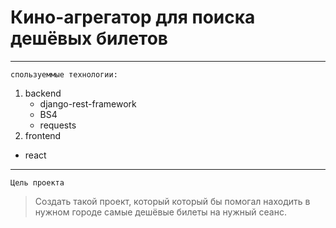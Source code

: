 # Кино-агрегатор для поиска дешёвых билетов
***
``` спользуеммые технологии: ```
1. backend
    - django-rest-framework
    - BS4
    - requests
2. frontend
  - react
***
```Цель проекта ```
> Создать такой проект, который который бы помогал находить в нужном городе самые дешёвые билеты на нужный сеанс.
